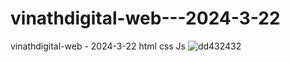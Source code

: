 # vinathdigital-web---2024-3-22
vinathdigital-web - 2024-3-22 html css Js
![dd432432](https://github.com/ravinath93/vinathdigital-web---2024-3-22/assets/143611757/7003dbcd-5a39-4e1e-9191-abd11f9ae229)
